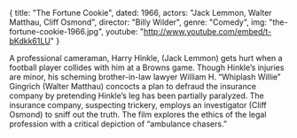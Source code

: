 {
  title: "The Fortune Cookie",
  dated: 1966,
  actors: "Jack Lemmon, Walter Matthau, Cliff Osmond",
  director: "Billy Wilder",
  genre: "Comedy",
  img: "the-fortune-cookie-1966.jpg",
  youtube: "http://www.youtube.com/embed/t-bKdkk61LU"
}

A professional cameraman, Harry Hinkle, (Jack Lemmon) gets hurt when a football player collides with him at a Browns game. Though Hinkle’s injuries are minor, his scheming brother-in-law lawyer William H. “Whiplash Willie” Gingrich (Walter Matthau) concocts a plan to defraud the insurance company by pretending Hinkle’s leg has been partially paralyzed. The insurance company, suspecting trickery, employs an investigator (Cliff Osmond) to sniff out the truth. The film explores the ethics of the legal profession with a critical depiction of “ambulance chasers.”